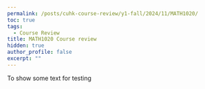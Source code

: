```yaml
---
permalink: /posts/cuhk-course-review/y1-fall/2024/11/MATH1020/
toc: true
tags:
  - Course Review
title: MATH1020 Course review
hidden: true
author_profile: false
excerpt: ""
---
```



To show some text for testing
